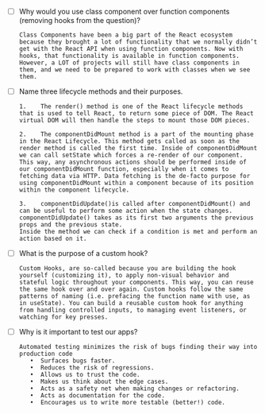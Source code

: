 - [ ] Why would you use class component over function components (removing hooks from the question)?

      Class Components have been a big part of the React ecosystem because they brought a lot of functionality that we normally didn’t get with the React API when using function components. Now with hooks, that functionality is available in function components. However, a LOT of projects will still have class components in them, and we need to be prepared to work with classes when we see them.



- [ ] Name three lifecycle methods and their purposes.

      1.	The render() method is one of the React lifecycle methods that is used to tell React, to return some piece of DOM. The React virtual DOM will then handle the steps to mount those DOM pieces.

      2.	The componentDidMount method is a part of the mounting phase in the React Lifecycle. This method gets called as soon as the render method is called the first time. Inside of componentDidMount we can call setState which forces a re-render of our component. This way, any asynchronous actions should be performed inside of our componentDidMount function, especially when it comes to fetching data via HTTP. Data fetching is the de-facto purpose for using componentDidMount within a component because of its position within the component lifecycle.

      3.	componentDidUpdate()is called after componentDidMount() and can be useful to perform some action when the state changes.
      componentDidUpdate() takes as its first two arguments the previous props and the previous state.
      Inside the method we can check if a condition is met and perform an action based on it.




- [ ] What is the purpose of a custom hook?

      Custom Hooks, are so-called because you are building the hook yourself (customizing it), to apply non-visual behavior and stateful logic throughout your components. This way, you can reuse the same hook over and over again. Custom hooks follow the same patterns of naming (i.e. prefacing the function name with use, as in useState). You can build a reusable custom hook for anything from handling controlled inputs, to managing event listeners, or watching for key presses.



- [ ] Why is it important to test our apps?

      Automated testing minimizes the risk of bugs finding their way into production code
         •	Surfaces bugs faster.
         •	Reduces the risk of regressions.
         •	Allows us to trust the code.
         •	Makes us think about the edge cases.
         •	Acts as a safety net when making changes or refactoring.
         •	Acts as documentation for the code.
         •	Encourages us to write more testable (better!) code.
